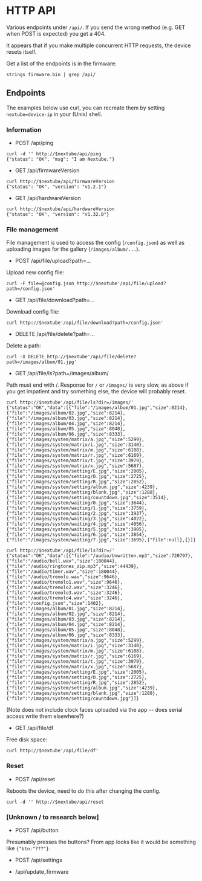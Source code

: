 # HTTP API

Various endpoints under `/api/`. If you send the wrong method (e.g. GET when
POST is expected) you get a 404.

It appears that if you make multiple concurrent HTTP requests, the device
resets itself.

Get a list of the endpoints is in the firmware:

```
strings firmware.bin | grep /api/
```

## Endpoints

The examples below use curl, you can recreate them by setting
`nextube=device-ip` in your (Unix) shell.

### Information

* POST /api/ping

```
curl -d '' http://$nextube/api/ping
{"status": "OK", "msg": "I am Nextube."}
```

* GET /api/firmwareVersion

```
curl http://$nextube/api/firmwareVersion
{"status": "OK", "version": "v1.2.1"}
```

* GET /api/hardwareVersion

```
curl http://$nextube/api/hardwareVersion
{"status": "OK", "version": "v1.32.0"}
```

### File management

File management is used to access the config (`/config.json`) as well as
uploading images for the gallery (`/images/album/...`).

* POST /api/file/upload?path=...

Upload new config file:

```
curl -F file=@config.json http://$nextube'/api/file/upload?path=/config.json'
```

* GET /api/file/download?path=...

Download config file:

```
curl http://$nextube'/api/file/download?path=/config.json'
```

* DELETE /api/file/delete?path=...

Delete a path:
```
curl -X DELETE http://$nextube'/api/file/delete?path=/images/album/01.jpg'
```

* GET /api/file/ls?path=/images/album/

Path must end with /. Response for `/` or `/images/` is very slow, as above if
you get impatient and try something else, the device will probably reset.

```
curl http://$nextube'/api/file/ls?dir=/images/'
{"status":"OK","data":[{"file":"/images/album/01.jpg","size":8214},{"file":"/images/album/02.jpg","size":8214},{"file":"/images/album/03.jpg","size":8214},{"file":"/images/album/04.jpg","size":8214},{"file":"/images/album/05.jpg","size":8048},{"file":"/images/album/06.jpg","size":8333},{"file":"/images/system/matrix/a.jpg","size":5299},{"file":"/images/system/matrix/i.jpg","size":3140},{"file":"/images/system/matrix/m.jpg","size":6108},{"file":"/images/system/matrix/r.jpg","size":6169},{"file":"/images/system/matrix/t.jpg","size":3979},{"file":"/images/system/matrix/x.jpg","size":5687},{"file":"/images/system/setting/E.jpg","size":2005},{"file":"/images/system/setting/O.jpg","size":2725},{"file":"/images/system/setting/R.jpg","size":2852},{"file":"/images/system/setting/album.jpg","size":4239},{"file":"/images/system/setting/blank.jpg","size":1288},{"file":"/images/system/setting/countdown.jpg","size":3514},{"file":"/images/system/waiting/0.jpg","size":3644},{"file":"/images/system/waiting/1.jpg","size":3759},{"file":"/images/system/waiting/2.jpg","size":3937},{"file":"/images/system/waiting/3.jpg","size":4022},{"file":"/images/system/waiting/4.jpg","size":4056},{"file":"/images/system/waiting/5.jpg","size":3905},{"file":"/images/system/waiting/6.jpg","size":3854},{"file":"/images/system/waiting/7.jpg","size":3695},{"file":null},{}]}
```

```
curl http://$nextube'/api/file/ls?dir=/'
{"status":"OK","data":[{"file":"/audio/Unwritten.mp3","size":720797},{"file":"/audio/bell.wav","size":180044},{"file":"/audio/ringtones_zip.mp3","size":44439},{"file":"/audio/timer.wav","size":180044},{"file":"/audio/tremolo.wav","size":9646},{"file":"/audio/tremolo1.wav","size":9646},{"file":"/audio/tremolo2.wav","size":3246},{"file":"/audio/tremolo3.wav","size":3246},{"file":"/audio/tremolo4.wav","size":3246},{"file":"/config.json","size":1402},{"file":"/images/album/01.jpg","size":8214},{"file":"/images/album/02.jpg","size":8214},{"file":"/images/album/03.jpg","size":8214},{"file":"/images/album/04.jpg","size":8214},{"file":"/images/album/05.jpg","size":8048},{"file":"/images/album/06.jpg","size":8333},{"file":"/images/system/matrix/a.jpg","size":5299},{"file":"/images/system/matrix/i.jpg","size":3140},{"file":"/images/system/matrix/m.jpg","size":6108},{"file":"/images/system/matrix/r.jpg","size":6169},{"file":"/images/system/matrix/t.jpg","size":3979},{"file":"/images/system/matrix/x.jpg","size":5687},{"file":"/images/system/setting/E.jpg","size":2005},{"file":"/images/system/setting/O.jpg","size":2725},{"file":"/images/system/setting/R.jpg","size":2852},{"file":"/images/system/setting/album.jpg","size":4239},{"file":"/images/system/setting/blank.jpg","size":1288},{"file":"/images/system/setting/countdown.jpg"}]}
```

(Note does not include clock faces uploaded via the app -- does serial access write them elsewhere?)

* GET /api/file/df

Free disk space:

```
curl http://$nextube'/api/file/df'
```

### Reset

* POST /api/reset

Reboots the device, need to do this after changing the config.

```
curl -d '' http://$nextube/api/reset
```

### [Unknown / to research below]

* POST /api/button

Presumably presses the buttons? From app looks like it would be something like `{"btn:"???"}`.

* POST /api/settings

* /api/update_firmware

